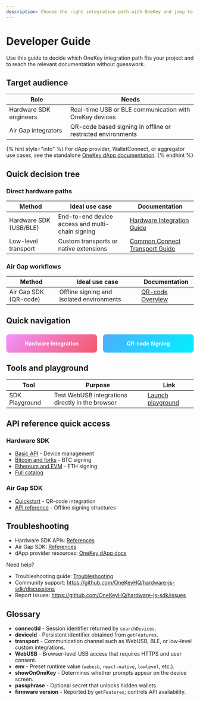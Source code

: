 ```yaml
---
description: Choose the right integration path with OneKey and jump to detailed documentation quickly
---
```


# Developer Guide

Use this guide to decide which OneKey integration path fits your project and to reach the relevant documentation without guesswork.

## Target audience

| Role | Needs |
| --- | --- |
| Hardware SDK engineers | Real-time USB or BLE communication with OneKey devices |
| Air Gap integrators | QR-code based signing in offline or restricted environments |

{% hint style="info" %}
For dApp provider, WalletConnect, or aggregator use cases, see the standalone [OneKey dApp documentation](https://github.com/OneKeyHQ/hardware-js-sdk/tree/main/dapp-docs).
{% endhint %}

## Quick decision tree

### Direct hardware paths

| Method | Ideal use case | Documentation |
| --- | --- | --- |
| Hardware SDK (USB/BLE) | End-to-end device access and multi-chain signing | [Hardware Integration Guide](hardware-integration-developer.md) |
| Low-level transport | Custom transports or native extensions | [Common Connect Transport Guide](../advanced/transports/common-connect.md) |

### Air Gap workflows

| Method | Ideal use case | Documentation |
| --- | --- | --- |
| Air Gap SDK (QR-code) | Offline signing and isolated environments | [QR-code Overview](../advanced/qr-code/README.md) |

## Quick navigation

<div style="display: flex; gap: 16px; margin: 24px 0;">
  <a href="hardware-integration-developer.md" style="flex: 1; padding: 16px; background: linear-gradient(135deg, #f093fb 0%, #f5576c 100%); color: white; text-decoration: none; border-radius: 8px; text-align: center; font-weight: bold;">Hardware Integration</a>
  <a href="../advanced/qr-code/README.md" style="flex: 1; padding: 16px; background: linear-gradient(135deg, #4facfe 0%, #00f2fe 100%); color: white; text-decoration: none; border-radius: 8px; text-align: center; font-weight: bold;">QR-code Signing</a>
</div>

## Tools and playground

| Tool | Purpose | Link |
| --- | --- | --- |
| SDK Playground | Test WebUSB integrations directly in the browser | [Launch playground](https://hardware-example.onekeytest.com/expo-playground/) |

## API reference quick access

### Hardware SDK
- [Basic API](../references/hardware-sdk/api-reference/basic-api/README.md) - Device management
- [Bitcoin and forks](../references/hardware-sdk/api-reference/bitcoin-and-bitcoin-forks/) - BTC signing
- [Ethereum and EVM](../references/hardware-sdk/api-reference/ethereum-and-evm/) - ETH signing
- [Full catalog](../references/hardware-sdk/api-reference/)

### Air Gap SDK
- [Quickstart](../advanced/qr-code/quickstart.md) - QR-code integration
- [API reference](../references/air-gap-sdk/api-reference/) - Offline signing structures

## Troubleshooting

- Hardware SDK APIs: [References](../references/hardware-sdk/api-reference/)
- Air Gap SDK: [References](../references/air-gap-sdk/api-reference/)
- dApp provider resources: [OneKey dApp docs](https://github.com/OneKeyHQ/hardware-js-sdk/tree/main/dapp-docs)

Need help?
- Troubleshooting guide: [Troubleshooting](../explanations/troubleshooting.md)
- Community support: https://github.com/OneKeyHQ/hardware-js-sdk/discussions
- Report issues: https://github.com/OneKeyHQ/hardware-js-sdk/issues

## Glossary

- **connectId** - Session identifier returned by `searchDevices`.
- **deviceId** - Persistent identifier obtained from `getFeatures`.
- **transport** - Communication channel such as WebUSB, BLE, or low-level custom integrations.
- **WebUSB** - Browser-level USB access that requires HTTPS and user consent.
- **env** - Preset runtime value (`webusb`, `react-native`, `lowlevel`, etc.).
- **showOnOneKey** - Determines whether prompts appear on the device screen.
- **passphrase** - Optional secret that unlocks hidden wallets.
- **firmware version** - Reported by `getFeatures`; controls API availability.
